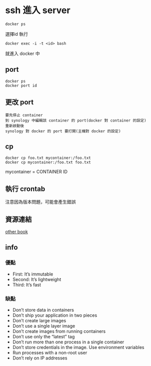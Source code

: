 # ssh 進入 server

```
docker ps
```

選擇id
執行
```
docker exec -i -t <id> bash
```

就進入 docker 中

## port
```
docker ps
docker port id
```

## 更改 port
```
要先停止 container
到 synology 中編輯該 container 的 port(docker 對 container 的設定)
重新啟動後
synology 對 docker 的 port 要打開(主機對 docker 的設定)
```

## cp
```
docker cp foo.txt mycontainer:/foo.txt
docker cp mycontainer:/foo.txt foo.txt
```
mycontainer = CONTAINER ID 

## 執行 crontab 
注意因為版本問題，可能會產生錯誤


## 資源連結
[other book](https://philipzheng.gitbooks.io/docker_practice/content/dockerfile/basic_structure.html)

## info

### 優點
- First: It’s immutable
- Second: It’s lightweight
- Third: It’s fast

### 缺點
- Don’t store data in containers
- Don’t ship your application in two pieces
- Don’t create large images
- Don’t use a single layer image
- Don’t create images from running containers
- Don’t use only the “latest” tag
- Don’t run more than one process in a single container
- Don’t store credentials in the image. Use environment variables
- Run processes with a non-root user
- Don’t rely on IP addresses